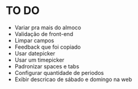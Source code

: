 # TO DO
- Variar pra mais do almoco
- Validação de front-end
- Limpar campos
- Feedback que foi copiado
- Usar datepicker
- Usar um timepicker
- Padronizar spaces e tabs
- Configurar quantidade de periodos
- Exibir descricao de sábado e domingo na web